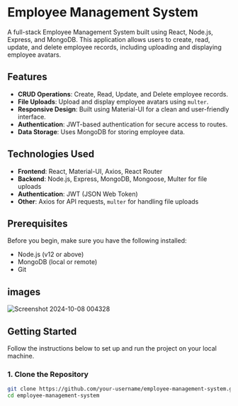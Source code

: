 # Employee Management System

A full-stack Employee Management System built using React, Node.js, Express, and MongoDB. This application allows users to create, read, update, and delete employee records, including uploading and displaying employee avatars.

## Features

- **CRUD Operations**: Create, Read, Update, and Delete employee records.
- **File Uploads**: Upload and display employee avatars using `multer`.
- **Responsive Design**: Built using Material-UI for a clean and user-friendly interface.
- **Authentication**: JWT-based authentication for secure access to routes.
- **Data Storage**: Uses MongoDB for storing employee data.

## Technologies Used

- **Frontend**: React, Material-UI, Axios, React Router
- **Backend**: Node.js, Express, MongoDB, Mongoose, Multer for file uploads
- **Authentication**: JWT (JSON Web Token)
- **Other**: Axios for API requests, `multer` for handling file uploads

## Prerequisites

Before you begin, make sure you have the following installed:

- Node.js (v12 or above)
- MongoDB (local or remote)
- Git

## images
![Screenshot 2024-10-08 004328](https://github.com/user-attachments/assets/4ffde90d-4838-4509-a169-de533f4142f8)


## Getting Started

Follow the instructions below to set up and run the project on your local machine.

### 1. Clone the Repository

```bash
git clone https://github.com/your-username/employee-management-system.git
cd employee-management-system

